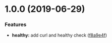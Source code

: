 # 1.0.0 (2019-06-29)


### Features

* **healthy:** add curl and healthy check ([f8a9e4f](https://github.com/ninjaneers-team/wait-for-healthy/commit/f8a9e4f))
